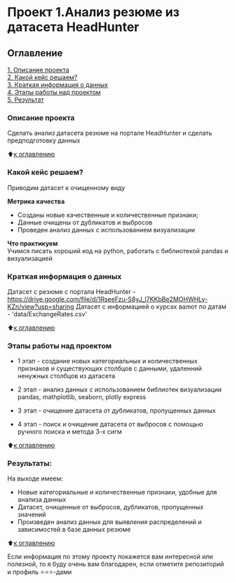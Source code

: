 # Проект 1.Анализ резюме из датасета HeadHunter

## Оглавление  
[1. Описание проекта](.README.md#Описание-проекта)  
[2. Какой кейс решаем?](.README.md#Какой-кейс-решаем)  
[3. Краткая информация о данных](.README.md#Краткая-информация-о-данных)  
[4. Этапы работы над проектом](.README.md#Этапы-работы-над-проектом)  
[5. Результат](.README.md#Результат)    

### Описание проекта    
Сделать анализ датасета резюме на портале HeadHunter и сделать предподготовку данных

:arrow_up:[к оглавлению](_)


### Какой кейс решаем?    
Приводим датасет к очищенному виду

**Метрика качества**     
* Созданы новые качественные и количественные признаки;
* Данные очищены от дубликатов и выбросов
* Проведен анализ данных с использованием визуализации

**Что практикуем**     
Учимся писать хороший код на python, работать с библиотекой pandas и визуализацией


### Краткая информация о данных
Датасет с резюме с портала HeadHunter - https://drive.google.com/file/d/1RseeFzu-S8yJ_l7KKbBe2MOHWHLy-KZn/view?usp=sharing
Датасет с информацией о курсах валют по датам - 'data/ExchangeRates.csv' 
  
:arrow_up:[к оглавлению](.README.md#Оглавление)


### Этапы работы над проектом  

* 1 этап - создание новых категориальных и количественных признаков и существующих столбцов с данными, удаленний ненужных столбцов из датасета

* 2 этап - анализ данных с использованием библиотек визуализации pandas, mathplotlib, seaborn, plotly express

* 3 этап - очищение датасета от дубликатов, пропущенных данных

* 4 этап - поиск и очищение датасета от выбросов с помощью ручного поиска и метода 3-х сигм


:arrow_up:[к оглавлению](.README.md#Оглавление)


### Результаты:  

На выходе имеем: 

* Новые категориальные и количественные признаки, удобные для анализа данных
* Датасет, очищенные от выбросов, дубликатов, пропущенных значений
* Произведен анализ данных для выявления распределений и зависимостей в базе данных резюме

:arrow_up:[к оглавлению](.README.md#Оглавление)

Если информация по этому проекту покажется вам интересной или полезной, то я буду очень вам благодарен, если отметите репозиторий и профиль ⭐️⭐️⭐️-дами